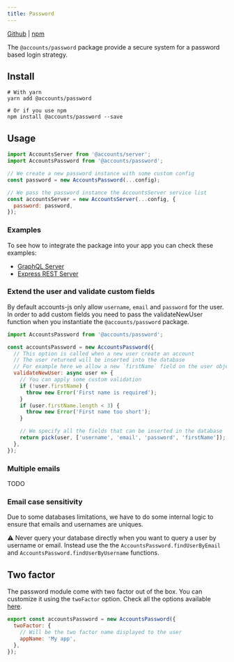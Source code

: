 ```yaml
---
title: Password
---
```


[Github](https://github.com/accounts-js/accounts/tree/master/packages/password) |
[npm](https://www.npmjs.com/package/@accounts/password)

The `@accounts/password` package provide a secure system for a password based login strategy.

## Install

```
# With yarn
yarn add @accounts/password

# Or if you use npm
npm install @accounts/password --save
```

## Usage

```javascript
import AccountsServer from '@accounts/server';
import AccountsPassword from '@accounts/password';

// We create a new password instance with some custom config
const password = new AccountsPassword(...config);

// We pass the password instance the AccountsServer service list
const accountsServer = new AccountsServer(...config, {
  password: password,
});
```

### Examples

To see how to integrate the package into your app you can check these examples:

- [GraphQL Server](https://github.com/accounts-js/accounts/tree/master/examples/graphql-server-typescript)
- [Express REST Server](https://github.com/accounts-js/accounts/tree/master/examples/rest-express-typescript)

### Extend the user and validate custom fields

By default accounts-js only allow `username`, `email` and `password` for the user. In order to add custom fields you need to pass the validateNewUser function when you instantiate the `@accounts/password` package.

```javascript
import AccountsPassword from '@accounts/password';

const accountsPassword = new AccountsPassword({
  // This option is called when a new user create an account
  // The user returned will be inserted into the database
  // For example here we allow a new `firstName` field on the user object
  validateNewUser: async user => {
    // You can apply some custom validation
    if (!user.firstName) {
      throw new Error('First name is required');
    }
    if (user.firstName.length < 3) {
      throw new Error('First name too short');
    }

    // We specify all the fields that can be inserted in the database
    return pick(user, ['username', 'email', 'password', 'firstName']);
  },
});
```

### Multiple emails

TODO

### Email case sensitivity

Due to some databases limitations, we have to do some internal logic to ensure that emails and usernames are uniques.

⚠️ Never query your database directly when you want to query a user by username or email. Instead use the the `AccountsPassword.findUserByEmail` and `AccountsPassword.findUserByUsername` functions.

## Two factor

The password module come with two factor out of the box. You can customize it using the `twoFactor` option.
Check all the options available [here](/docs/api/two-factor/api-interfaces-accountstwofactoroptions).

```javascript
export const accountsPassword = new AccountsPassword({
  twoFactor: {
    // Will be the two factor name displayed to the user
    appName: 'My app',
  },
});
```
